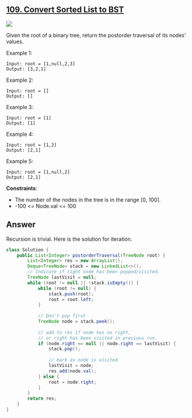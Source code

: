 ## [109. Convert Sorted List to BST](https://leetcode.com/problems/convert-sorted-list-to-binary-search-tree/)

![](https://github.com/weltond/DataStructure/blob/master/medium.PNG)

Given the root of a binary tree, return the postorder traversal of its nodes' values.

Example 1:

```
Input: root = [1,null,2,3]
Output: [3,2,1]
```

Example 2:

```
Input: root = []
Output: []
```
Example 3:
```
Input: root = [1]
Output: [1]
```
Example 4:
```
Input: root = [1,2]
Output: [2,1]
```
Example 5:

```
Input: root = [1,null,2]
Output: [2,1]
```

**Constraints**:

- The number of the nodes in the tree is in the range [0, 100].
- -100 <= Node.val <= 100

## Answer
Recursion is trivial. Here is the solution for iteration.

```java
class Solution {
    public List<Integer> postorderTraversal(TreeNode root) {
        List<Integer> res = new ArrayList();
        Deque<TreeNode> stack = new LinkedList<>();
        // Indicate if right node has been popped/visited.
        TreeNode lastVisit = null;
        while (root != null || !stack.isEmpty()) {
            while (root != null) {
                stack.push(root);
                root = root.left;
            }
            
            // Don't pop first
            TreeNode node = stack.peek();
            
            // add to res if node has no right, 
            // or right has been visited in previous run.
            if (node.right == null || node.right == lastVisit) {
                stack.pop();
                
                // mark as node is visited
                lastVisit = node;
                res.add(node.val);
            } else {
                root = node.right;
            }
        }
        return res;
    }
}
```
